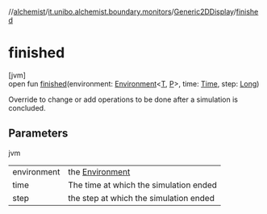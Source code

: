//[alchemist](../../../index.md)/[it.unibo.alchemist.boundary.monitors](../index.md)/[Generic2DDisplay](index.md)/[finished](finished.md)

# finished

[jvm]\
open fun [finished](finished.md)(environment: [Environment](../../it.unibo.alchemist.model.interfaces/-environment/index.md)<[T](../../it.unibo.alchemist.boundary.interfaces/-graphical2-d-output-monitor/index.md), [P](../../it.unibo.alchemist.boundary.wormhole.implementation/-wormhole-swing/index.md)>, time: [Time](../../it.unibo.alchemist.model.interfaces/-time/index.md), step: [Long](https://kotlinlang.org/api/latest/jvm/stdlib/kotlin/-long/index.html))

Override to change or add operations to be done after a simulation is concluded.

## Parameters

jvm

| | |
|---|---|
| environment | the [Environment](../../it.unibo.alchemist.model.interfaces/-environment/index.md) |
| time | The time at which the simulation ended |
| step | the step at which the simulation ended |
